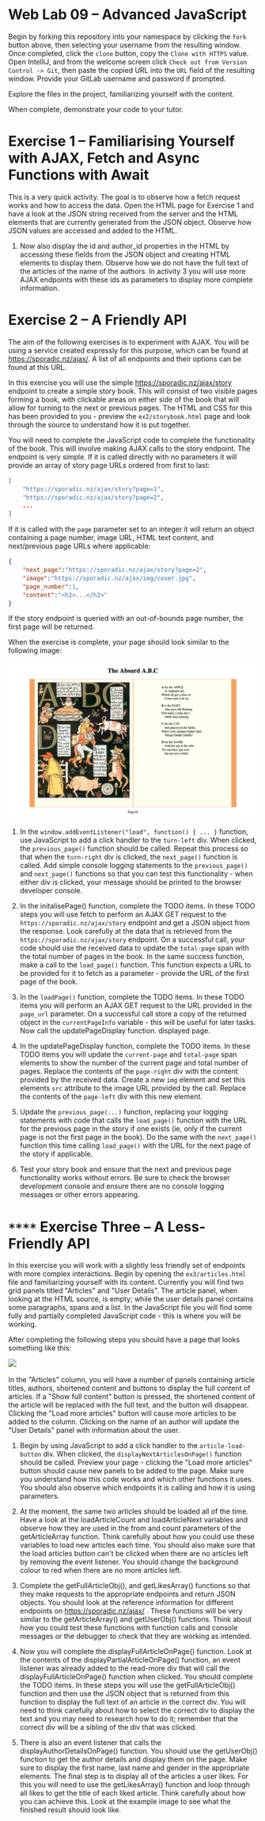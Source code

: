 Web Lab 09 &ndash; Advanced JavaScript
==========

Begin by forking this repository into your namespace by clicking the ```fork``` button above, then selecting your username from the resulting window. Once completed, click the ```clone``` button, copy the ```Clone with HTTPS``` value. Open IntelliJ, and from the welcome screen click ```Check out from Version Control -> Git```, then paste the copied URL into the ```URL``` field of the resulting window. Provide your GitLab username and password if prompted.

Explore the files in the project, familiarizing yourself with the content.

When complete, demonstrate your code to your tutor.

Exercise 1 &ndash; Familiarising Yourself with AJAX, Fetch and Async Functions with Await
==========

This is a very quick activity. The goal is to observe how a fetch request works and how to access the data. Open the HTML page for Exercise 1 and
have a look at the JSON string received from the server and the HTML elements that are currently generated from the JSON object. Observe how JSON values
are accessed and added to the HTML. 

1. Now also display the id and author_id properties in the HTML by accessing these fields from the JSON object and creating HTML elements to display them. 
Observe how we do not have the full text of the articles of the name of the authors. In activity 3 you will use more AJAX endpoints with these ids 
as parameters to display more complete information.

Exercise 2 &ndash; A Friendly API
==========

The aim of the following exercises is to experiment with AJAX. You will be using a service created expressly for this purpose, which can be found at https://sporadic.nz/ajax/. A list of all endpoints and their options can be found at this URL.

In this exercise you will use the simple https://sporadic.nz/ajax/story endpoint to create a simple story book. This 
will consist of two visible pages forming a book, with clickable areas on either side of the book that will allow for
 turning to the next or previous pages. The HTML and CSS for this has been provided to you - preview the 
 `ex2/storybook.html` page and look through the source to understand how it is put together. 

You will need to complete the JavaScript code to complete the functionality of the book. This will involve making AJAX calls to the story endpoint. 
The endpoint is very simple.  If it is called directly with no parameters it will provide an array of story page URLs ordered from first to last:

```json
[
    "https://sporadic.nz/ajax/story?page=1", 
    "https://sporadic.nz/ajax/story?page=2", 
    ...
]
```

If it is called with the `page` parameter set to an integer it will return an object containing a page number, image URL, HTML text content, 
and next/previous page URLs where applicable: 


```json
{
    "next_page":"https://sporadic.nz/ajax/story?page=2",
    "image":"https://sporadic.nz/ajax/img/cover.jpg",
    "page_number":1,
    "content":"<h2>...</h2>"
}
```

If the story endpoint is queried with an out-of-bounds page number, the first page will be returned. 

When the exercise is complete, your page should look similar to the following image:

![](spec/ex2-screenshot.png)


1. In the `window.addEventListener("load", function() { ... }` function, use JavaScript to add a click handler to the `turn-left` div. When clicked, the `previous_page()` function should be called. Repeat this process so that when the `turn-right` div is clicked, the `next_page()` function is called. 
Add simple console logging statements to the `previous_page()` and `next_page()` functions so that you can test this functionality - when either div 
is clicked, your message should be printed to the browser developer console.

2. In the initalisePage() function, complete the TODO items. In these TODO steps you will use fetch to perform an AJAX GET request to the 
`https://sporadic.nz/ajax/story` endpoint and get a JSON object from the response. Look carefully at the data that is retrieved from 
the `https://sporadic.nz/ajax/story` endpoint.
 On a successful call, your code should use the received data to update the `total-page` span with the total number of pages in the book. In the same 
 success function, make a call to the `load_page()` function. This function expects a URL to be provided for it to fetch as a parameter - provide the 
 URL of the first page of the book.

3. In the `loadPage()` function, complete the TODO items. In these TODO items you will perform an AJAX GET request to the URL provided in the 
`page_url` parameter. On a successful call store a copy of the returned object in the `currentPageInfo` variable - this will be 
useful for later tasks. Now call the updatePageDisplay function. 
displayed page. 

4. In the updatePageDisplay function, complete the TODO items. In these TODO items you will update the `current-page` and `total-page` span elements 
to show the number of the current page and total number of pages. Replace the contents of the `page-right` div with the content provided by the received data. Create a new `img` element and set this elements `src` attribute to the image URL provided by the call. Replace the contents of the `page-left` div with 
this new element. 

5. Update the `previous_page(...)` function, replacing your logging statements with code that calls the `load_page()` function with the URL for the 
previous page in the story if one exists (ie, only if the current page is not the first page in the book). Do the same with the `next_page()` 
function this time calling `load_page()` with the URL for the next page of the story if applicable. 

6. Test your story book and ensure that the next and previous page functionality works without errors. Be sure to check the browser 
development console and ensure there are no console logging messages or other errors appearing.

```****```
Exercise Three &ndash; A Less-Friendly API
==============

In this exercise you will work with a slightly less friendly set of endpoints with more complex interactions. Begin 
by opening the `ex3/articles.html` file and familiarizing yourself with its content. Currently you will find two grid 
panels titled "Articles" and "User Details". The article panel, when looking at the HTML source, is empty; while the user details panel contains some paragraphs, spans and a list. In the JavaScript file you will find some fully and partially completed JavaScript code - this is where you will be working.

After completing the following steps you should have a page that looks something like this:

![](spec/ex3-screenshot.png)

In the "Articles" column, you will have a number of panels containing article titles, authors, shortened content and buttons to display the full content of articles. If a "Show full content" button is pressed, the shortened content of the article will be replaced with the full text, and the button will disappear. Clicking the "Load more articles" button will cause more articles to be added to the column. Clicking on the name of an author will update the "User Details" panel with information about the user.

1. Begin by using JavaScript to add a click handler to the `article-load-button` div. When clicked, the 
`displayNextArticlesOnPage()` 
function should be called. Preview your page - clicking the "Load more articles" button should cause new panels to be added to the page. Make sure
you understand how this code works and which other functions it uses. You should also observe which endpoints it is calling and how it is using 
parameters.

2. At the moment, the same two articles should be loaded all of the time. Have a look at the loadArticleCount and loadArticleNext variables
and observe how they are used in the from and count parameters of the getArticleArray function. Think carefully about how you could use these
variables to load new articles each time. You should also make sure that the load articles button can't be clicked when there are no articles left by removing
the event listener. You should change the background colour to red when there are no more articles left. 

3. Complete the getFullArticleObj(), and getLikesArray() functions so that they make requests to the appropriate endpoints and return
JSON objects. You should look at the reference information for different endpoints on https://sporadic.nz/ajax/ . These functions will be very similar 
to the getArticleArray() and getUserObj() functions. Think about how you could test these functions with function calls and console messages or the debugger
 to check that they are working as intended. 

4. Now you will complete the displayFullArticleOnPage() function. Look at the contents of the displayPartialArticleOnPage() function, an event listener
was already added to the read-more div that will call the displayFullArticleOnPage() function when clicked. You should complete the TODO items. In these
steps you will use the getFullArticleObj() function and then use the JSON object that is returned from this function to display the full text of an article
in the correct div. You will need to think carefully about how to select the correct div to display the text and you may need to research how to do it; 
remember that the correct div will be a sibling of the div that was clicked.

5. There is also an event listener that calls the displayAuthorDetailsOnPage() function. You should use the getUserObj() function to get the author details
and display them on the page. Make sure to display the first name, last name and gender in the appropriate elements. The final step is to display all of the
articles a user likes. For this you will need to use the getLikesArray() function and loop through all likes to get the title of each liked article. Think
carefully about how you can achieve this. Look at the example image to see what the finished result should look like. 
